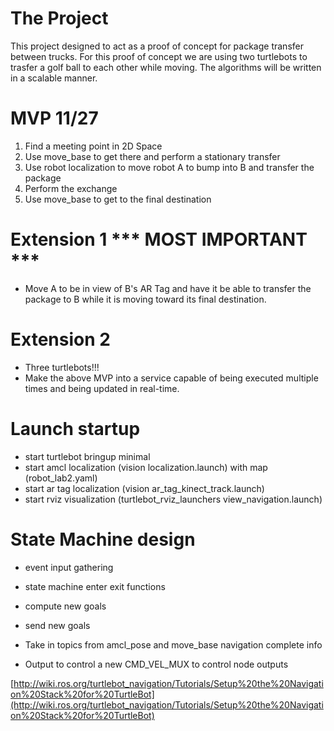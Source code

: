 # The Project
This project designed to act as a proof of concept for package transfer between trucks. For this proof of concept we are using two turtlebots to trasfer a golf ball to each other while moving. The algorithms will be written in a scalable manner.

# MVP 11/27

1. Find a meeting point in 2D Space
2. Use move_base to get there and perform a stationary transfer
3. Use robot localization to move robot A to bump into B and transfer the package
4. Perform the exchange
5. Use move_base to get to the final destination

# Extension 1 *** MOST IMPORTANT ***

- Move A to be in view of B's AR Tag and have it be able to transfer the package to B while it is moving toward its final destination.

# Extension 2 

- Three turtlebots!!! 
- Make the above MVP into a service capable of being executed multiple times and being updated in real-time.

# Launch startup

- start turtlebot bringup minimal
- start amcl localization (vision localization.launch) with map (robot\_lab2.yaml)
- start ar tag localization (vision ar_tag_kinect_track.launch)
- start rviz visualization (turtlebot_rviz_launchers view_navigation.launch)

# State Machine design

- event input gathering
- state machine enter exit functions
- compute new goals
- send new goals

- Take in topics from amcl_pose and move_base navigation complete info
- Output to control a new CMD_VEL_MUX to control node outputs

[http://wiki.ros.org/turtlebot_navigation/Tutorials/Setup%20the%20Navigation%20Stack%20for%20TurtleBot](http://wiki.ros.org/turtlebot_navigation/Tutorials/Setup%20the%20Navigation%20Stack%20for%20TurtleBot)
